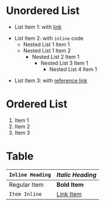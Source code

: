 # Unordered List

- List Item 1: with [link](https://example.com)
* List Item 2: with `inline` code
    * Nested List 1 Item 1
    * Nested List 1 Item 2
      - Nested List 2 Item 1
        - Nested List 3 Item 1
          - Nested List 4 Item 1
+ List Item 3: with [reference link][example]

# Ordered List

1. Item 1
2. Item 2
3. Item 3

# Table

| `Inline Heading` | *Italic Heading*   |
| ---------------- | ------------------ |
| Regular Item     | **Bold Item**      |
| `Item Inline`    | [Link Item](/test) |

[example]: https://example.com
